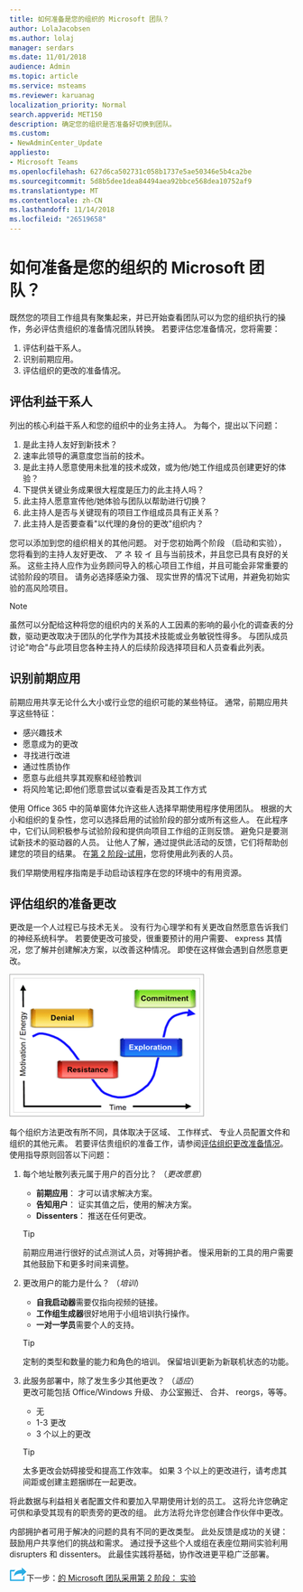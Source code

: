 ```yaml
---
title: 如何准备是您的组织的 Microsoft 团队？
author: LolaJacobsen
ms.author: lolaj
manager: serdars
ms.date: 11/01/2018
audience: Admin
ms.topic: article
ms.service: msteams
ms.reviewer: karuanag
localization_priority: Normal
search.appverid: MET150
description: 确定您的组织是否准备好切换到团队。
ms.custom:
- NewAdminCenter_Update
appliesto:
- Microsoft Teams
ms.openlocfilehash: 627d6ca502731c058b1737e5ae50346e5b4ca2be
ms.sourcegitcommit: 5d8b5dee1dea84494aea92bbce568dea10752af9
ms.translationtype: MT
ms.contentlocale: zh-CN
ms.lasthandoff: 11/14/2018
ms.locfileid: "26519658"
---
```

# <a name="how-ready-is-your-organization-for-microsoft-teams"></a>如何准备是您的组织的 Microsoft 团队？

既然您的项目工作组具有聚集起来，并已开始查看团队可以为您的组织执行的操作，务必评估贵组织的准备情况团队转换。 若要评估您准备情况，您将需要：

1. 评估利益干系人。
2. 识别前期应用。
3. 评估组织的更改的准备情况。 

## <a name="assess-your-stakeholders"></a>评估利益干系人

列出的核心利益干系人和您的组织中的业务主持人。 为每个，提出以下问题：
 
1. 是此主持人友好到新技术？
2. 速率此领导的满意度您当前的技术。
3. 是此主持人愿意使用未批准的技术成效，或为他/她工作组成员创建更好的体验？
4. 下提供关键业务成果很大程度是压力的此主持人吗？ 
5. 此主持人愿意宣传他/她体验与团队以帮助进行切换？
6. 此主持人是否与关键现有的项目工作组成员具有正关系？
7. 此主持人是否要查看"以代理的身份的更改"组织内？  

您可以添加到您的组织相关的其他问题。 对于您初始两个阶段 （启动和实验），您将看到的主持人友好更改、 ア ネ 较 イ 且与当前技术，并且您已具有良好的关系。 这些主持人应作为业务顾问导入的核心项目工作组，并且可能会非常重要的试验阶段的项目。 请务必选择感染力强、 现实世界的情况下试用，并避免初始实验的高风险项目。
   
> [!NOTE]
> 虽然可以分配给这种将您的组织内的关系的人工因素的影响的最小化的调查表的分数，驱动更改取决于团队的化学作为其技术技能或业务敏锐性得多。 与团队成员讨论"吻合"与此项目您各种主持人的后续阶段选择项目和人员查看此列表。 

## <a name="identify-early-adopters"></a>识别前期应用

前期应用共享无论什么大小或行业您的组织可能的某些特征。 通常，前期应用共享这些特征：

- 感兴趣技术
- 愿意成为的更改
- 寻找进行改进
- 通过性质协作
- 愿意与此组共享其观察和经验教训
- 将风险笔记;即他们愿意尝试以查看是否及其工作方式

使用 Office 365 中的简单窗体允许这些人选择早期使用程序使用团队。 根据的大小和组织的复杂性，您可以选择启用的试验阶段的部分或所有这些人。 在此程序中，它们认同积极参与试验阶段和提供向项目工作组的正则反馈。 避免只是要测试新技术的驱动器的人员。 让他人了解，通过提供此活动的反馈，它们将帮助创建您的项目的结果。 在[第 2 阶段-试用](teams-adoption-phase2-experiment.md)，您将使用此列表的人员。

我们早期使用程序指南是手动启动该程序在您的环境中的有用资源。  
 
## <a name="assess-your-organizations-readiness-for-change"></a>评估组织的准备更改

更改是一个人过程已与技术无关。 没有行为心理学和有关更改自然愿意告诉我们的神经系统科学。 若要使更改可接受，很重要预计的用户需要、 express 其情况，您了解并创建解决方案，以改善这种情况。 即使在这样做会遇到自然愿意更改。  

![若要更改的愿意](media/teams-adoption-resistance.png)

每个组织方法更改有所不同，具体取决于区域、 工作样式、 专业人员配置文件和组织的其他元素。 若要评估贵组织的准备工作，请参阅[评估组织更改准备情况](upgrade-org-change-readiness.md)。 使用指导原则回答以下问题：

1. 每个地址散列表元属于用户的百分比？ （*更改愿意*）
    - **前期应用**： 才可以请求解决方案。
    - **告知用户**： 证实其值之后，使用的解决方案。
    - **Dissenters**： 推送在任何更改。
    
   > [!TIP]
   > 前期应用进行很好的试点测试人员，对等拥护者。 慢采用新的工具的用户需要其他鼓励下和更多时间来调整。 

2. 更改用户的能力是什么？ （*培训*）
    - **自我启动器**需要仅指向视频的链接。
    - **工作组生成器**很好地用于小组培训执行操作。
    - **一对一学员**需要个人的支持。

    > [!TIP]
    > 定制的类型和数量的能力和角色的培训。 保留培训更新为新联机状态的功能。

3. 此服务部署中，除了发生多少其他更改？ （*适应*） <br/>更改可能包括 Office/Windows 升级、 办公室搬迁、 合并、 reorgs，等等。
    - 无
    - 1-3 更改
    - 3 个以上的更改
 
    > [!TIP] 
    > 太多更改会妨碍接受和提高工作效率。 如果 3 个以上的更改进行，请考虑其间距或创建主题捆绑在一起更改。  

将此数据与利益相关者配置文件和要加入早期使用计划的员工。 这将允许您确定可供和承受其现有的职责旁的更改的组。 此方法将允许您创建合作伙伴中更改。

内部拥护者可用于解决的问题的具有不同的更改类型。 此处反馈是成功的关键： 鼓励用户共享他们的挑战和需求。 通过授予这些个人或组在表座位期间实验利用 disrupters 和 dissenters。 此最佳实践将基础，协作改进更平稳广泛部署。  

![下一步步骤图标](media/teams-adoption-next-icon.png)下一步：[的 Microsoft 团队采用第 2 阶段： 实验](teams-adoption-phase2-experiment.md) 